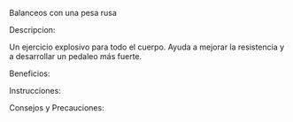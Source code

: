 Balanceos con una pesa rusa


Descripcion:

Un ejercicio explosivo para todo el cuerpo. Ayuda a mejorar la resistencia y a desarrollar un pedaleo más fuerte.


Beneficios:





Instrucciones:





Consejos y Precauciones: 


